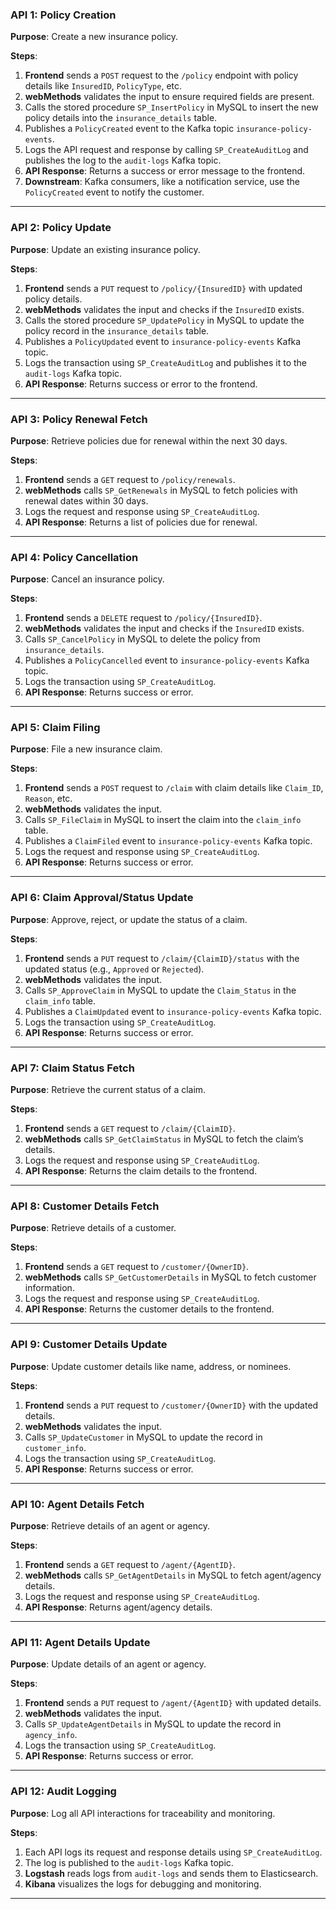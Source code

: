 ### **API 1: Policy Creation**

**Purpose**: Create a new insurance policy.

**Steps**:

1. **Frontend** sends a `POST` request to the `/policy` endpoint with policy details like `InsuredID`, `PolicyType`, etc.
2. **webMethods** validates the input to ensure required fields are present.
3. Calls the stored procedure `SP_InsertPolicy` in MySQL to insert the new policy details into the `insurance_details` table.
4. Publishes a `PolicyCreated` event to the Kafka topic `insurance-policy-events`.
5. Logs the API request and response by calling `SP_CreateAuditLog` and publishes the log to the `audit-logs` Kafka topic.
6. **API Response**: Returns a success or error message to the frontend.
7. **Downstream**: Kafka consumers, like a notification service, use the `PolicyCreated` event to notify the customer.

---

### **API 2: Policy Update**

**Purpose**: Update an existing insurance policy.

**Steps**:

1. **Frontend** sends a `PUT` request to `/policy/{InsuredID}` with updated policy details.
2. **webMethods** validates the input and checks if the `InsuredID` exists.
3. Calls the stored procedure `SP_UpdatePolicy` in MySQL to update the policy record in the `insurance_details` table.
4. Publishes a `PolicyUpdated` event to `insurance-policy-events` Kafka topic.
5. Logs the transaction using `SP_CreateAuditLog` and publishes it to the `audit-logs` Kafka topic.
6. **API Response**: Returns success or error to the frontend.

---

### **API 3: Policy Renewal Fetch**

**Purpose**: Retrieve policies due for renewal within the next 30 days.

**Steps**:

1. **Frontend** sends a `GET` request to `/policy/renewals`.
2. **webMethods** calls `SP_GetRenewals` in MySQL to fetch policies with renewal dates within 30 days.
3. Logs the request and response using `SP_CreateAuditLog`.
4. **API Response**: Returns a list of policies due for renewal.

---

### **API 4: Policy Cancellation**

**Purpose**: Cancel an insurance policy.

**Steps**:

1. **Frontend** sends a `DELETE` request to `/policy/{InsuredID}`.
2. **webMethods** validates the input and checks if the `InsuredID` exists.
3. Calls `SP_CancelPolicy` in MySQL to delete the policy from `insurance_details`.
4. Publishes a `PolicyCancelled` event to `insurance-policy-events` Kafka topic.
5. Logs the transaction using `SP_CreateAuditLog`.
6. **API Response**: Returns success or error.

---

### **API 5: Claim Filing**

**Purpose**: File a new insurance claim.

**Steps**:

1. **Frontend** sends a `POST` request to `/claim` with claim details like `Claim_ID`, `Reason`, etc.
2. **webMethods** validates the input.
3. Calls `SP_FileClaim` in MySQL to insert the claim into the `claim_info` table.
4. Publishes a `ClaimFiled` event to `insurance-policy-events` Kafka topic.
5. Logs the request and response using `SP_CreateAuditLog`.
6. **API Response**: Returns success or error.

---

### **API 6: Claim Approval/Status Update**

**Purpose**: Approve, reject, or update the status of a claim.

**Steps**:

1. **Frontend** sends a `PUT` request to `/claim/{ClaimID}/status` with the updated status (e.g., `Approved` or `Rejected`).
2. **webMethods** validates the input.
3. Calls `SP_ApproveClaim` in MySQL to update the `Claim_Status` in the `claim_info` table.
4. Publishes a `ClaimUpdated` event to `insurance-policy-events` Kafka topic.
5. Logs the transaction using `SP_CreateAuditLog`.
6. **API Response**: Returns success or error.

---

### **API 7: Claim Status Fetch**

**Purpose**: Retrieve the current status of a claim.

**Steps**:

1. **Frontend** sends a `GET` request to `/claim/{ClaimID}`.
2. **webMethods** calls `SP_GetClaimStatus` in MySQL to fetch the claim’s details.
3. Logs the request and response using `SP_CreateAuditLog`.
4. **API Response**: Returns the claim details to the frontend.

---

### **API 8: Customer Details Fetch**

**Purpose**: Retrieve details of a customer.

**Steps**:

1. **Frontend** sends a `GET` request to `/customer/{OwnerID}`.
2. **webMethods** calls `SP_GetCustomerDetails` in MySQL to fetch customer information.
3. Logs the request and response using `SP_CreateAuditLog`.
4. **API Response**: Returns the customer details to the frontend.

---

### **API 9: Customer Details Update**

**Purpose**: Update customer details like name, address, or nominees.

**Steps**:

1. **Frontend** sends a `PUT` request to `/customer/{OwnerID}` with the updated details.
2. **webMethods** validates the input.
3. Calls `SP_UpdateCustomer` in MySQL to update the record in `customer_info`.
4. Logs the transaction using `SP_CreateAuditLog`.
5. **API Response**: Returns success or error.

---

### **API 10: Agent Details Fetch**

**Purpose**: Retrieve details of an agent or agency.

**Steps**:

1. **Frontend** sends a `GET` request to `/agent/{AgentID}`.
2. **webMethods** calls `SP_GetAgentDetails` in MySQL to fetch agent/agency details.
3. Logs the request and response using `SP_CreateAuditLog`.
4. **API Response**: Returns agent/agency details.

---

### **API 11: Agent Details Update**

**Purpose**: Update details of an agent or agency.

**Steps**:

1. **Frontend** sends a `PUT` request to `/agent/{AgentID}` with updated details.
2. **webMethods** validates the input.
3. Calls `SP_UpdateAgentDetails` in MySQL to update the record in `agency_info`.
4. Logs the transaction using `SP_CreateAuditLog`.
5. **API Response**: Returns success or error.

---

### **API 12: Audit Logging**

**Purpose**: Log all API interactions for traceability and monitoring.

**Steps**:

1. Each API logs its request and response details using `SP_CreateAuditLog`.
2. The log is published to the `audit-logs` Kafka topic.
3. **Logstash** reads logs from `audit-logs` and sends them to Elasticsearch.
4. **Kibana** visualizes the logs for debugging and monitoring.

---
